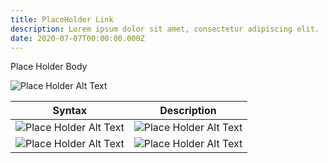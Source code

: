 ```yaml
---
title: PlaceHolder Link
description: Lorem ipsum dolor sit amet, consectetur adipiscing elit.
date: 2020-07-07T00:00:00.000Z
---
```

Place Holder Body

![Place Holder Alt Text](/assets/images/posts/logo.png "Place Holder Title")

| Syntax | Description |
| ----------- | ----------- |
| ![Place Holder Alt Text](/assets/images/posts/logo.png "Place Holder Title") | ![Place Holder Alt Text](/assets/images/posts/logo.png "Place Holder Title") |
| ![Place Holder Alt Text](/assets/images/posts/logo.png "Place Holder Title") | ![Place Holder Alt Text](/assets/images/posts/logo.png "Place Holder Title") | 
